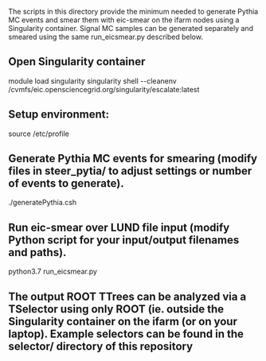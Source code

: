 The scripts in this directory provide the minimum needed to generate Pythia MC events and smear them with eic-smear on the ifarm nodes using a Singularity container.  Signal MC samples can be generated separately and smeared using the same run_eicsmear.py described below.

## Open Singularity container 
module load singularity
singularity shell --cleanenv /cvmfs/eic.opensciencegrid.org/singularity/escalate:latest

## Setup environment:
source /etc/profile

## Generate Pythia MC events for smearing (modify files in steer_pytia/ to adjust settings or number of events to generate).  
./generatePythia.csh

## Run eic-smear over LUND file input (modify Python script for your input/output filenames and paths).
python3.7 run_eicsmear.py

## The output ROOT TTrees can be analyzed via a TSelector using only ROOT (ie. outside the Singularity container on the ifarm (or on your laptop).  Example selectors can be found in the selector/ directory of this repository
 
